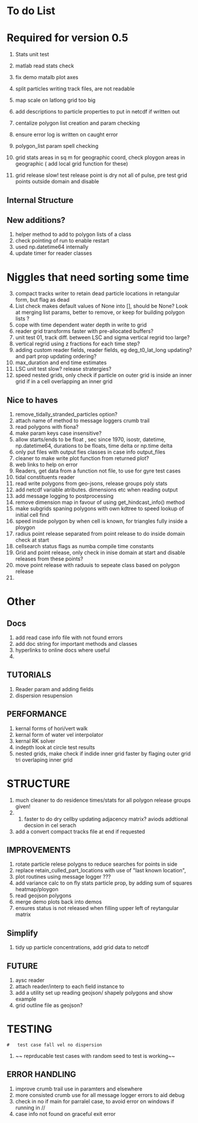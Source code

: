 # To do List

# Required for version 0.5

1. Stats unit test
1. matlab read stats check
2.  fix demo matalb plot axes 
3. split particles writing track   files, are not readable
3. map scale on latlong grid too big
   
1. add descriptions to particle properties to put in netcdf if written out

2. centalize polygon list creation and param checking 
4. ensure error log is written on caught error
1. polygon_list param spell checking 
1. grid stats areas in sq m for geographic coord, check ploygon areas in geographic ( add local grid function for these)
1. grid release slow! test release point is dry not all of pulse, pre test grid points outside domain and disable 
##  Internal Structure

## New additions?

1. helper method to add to  polygon lists of a class
1. check pointing of run to enable restart
1. used np.datetime64  internally 
2. update timer for reader classes

# Niggles that need sorting some time
3. compact tracks writer to retain dead particle locations in retangular form, but flag as dead
1. List check makes default values of None into [], should be None? Look at merging list params, better to remove, or keep for building polygon lists ?
1. cope with time dependent water depth in write to grid
3.  reader grid transforms faster with pre-allocated buffers?
4. unit test 01,  track diff. between LSC and sigma vertical regrid too large?
5. vertical regrid using z fractions for each time step?
6.  adding custom reader fields, reader fields, eg deg_t0_lat_long updating? and part prop updating ordering?
1. max_duration and end time estimates
8. LSC unit test slow?  release stratergies?
9.  speed nested grids, only check if particle on outer grid is inside an inner grid if in a cell overlapping  an inner grid 

## Nice to haves
1.   remove_tidally_stranded_particles option?
1. attach name of method to message loggers crumb trail
1.  read polygons with fiona?
1. make param keys case insensitive?
1. allow starts/ends to be float , sec since 1970, isostr, datetime, np.datetime64, durations to be floats, time delta or np.time delta
1. only put files with output fies classes in case info output_files
1. cleaner to make write plot function from returned plot?
2. web links to help on error
1. Readers,  get data from a function not file,  to use for gyre test cases
1. tidal constituents reader
1. read write polygons from geo-jsons, release groups poly stats
1. add netcdf variable atributes. dimensions etc when reading output
1.  add message logging to postprocessing
2.  remove dimension map in favour of using get_hindcast_info() method
1. make subgrids spaning polygons with own kdtree to speed lookup of initial cell find
2. speed inside polygon by when cell is known, for triangles fully inside a ploygon
3. radius point release separated from point release to do inside domain check at start  
4.  cellsearch status flags as numba compile time constants
1. Grid and point release, only check in inise domain at start and disable releases from these points?
6. move point release with raduuis to sepeate class based on polygon release
5. 
# Other

## Docs

1.   add read case info file with not found errors 
2. add doc string for important methods and classes
1.    hyperlinks to online docs where useful
2. 
##   TUTORIALS
1.   Reader param and adding fields
1.   dispersion resupension

## PERFORMANCE
1.  kernal forms of hori/vert walk
1.   kernal form of water vel interpolator
1.   kernal RK solver
1.   indepth look at circle test results
1. nested grids, make check if indide inner grid faster by flaging outer grid tri overlaping inner grid

#   STRUCTURE

1.   much cleaner to  do residence times/stats for all polygon release groups given!
2.   1. faster to do dry cellby updating adjacency matrix? aviods addtional decsion in cel serach
1. add a convert compact tracks file at end if requested


##   IMPROVEMENTS

1.    rotate particle relese polygns to reduce searches for points in side
1.    replace retain_culled_part_locations with use of "last known location",
1.   plot routines using message logger ???
1.   add variance calc to on fly stats particle prop, by adding sum of squares heatmap/ploygon
1.    read geojson polygons
1.   merge demo plots back into demos
1.  ensures status is not released when filling upper left of reytangular matrix
 
 ##   Simplify
1.   tidy up particle concentrations, add grid data to netcdf

##   FUTURE
1.   aysc reader
1.    attach reader/interp to each  field instance to
1.    add a utility set up reading geojson/ shapely polygons and show example
1.    grid outline file as geojson?


#   TESTING
    #   test case fall vel no dispersion
1. ~~  reprducable  test cases with random seed to test is working~~

##    ERROR HANDLING
1.   improve crumb trail use in paramters and elsewhere
1.   more consisted crumb use for all message logger errors to aid debug
1.    check in no if main for parralel case, to avoid  error on windows if running in //
1.   case info not found on graceful exit error


